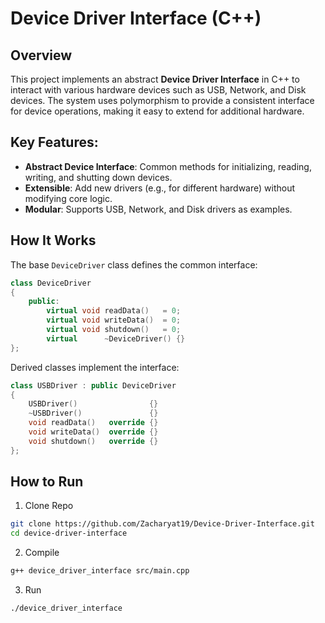 # Device Driver Interface (C++)

## Overview

This project implements an abstract **Device Driver Interface** in C++ to interact with various hardware devices such as USB, Network, and Disk devices. The system uses polymorphism to provide a consistent interface for device operations, making it easy to extend for additional hardware.

## Key Features:
- **Abstract Device Interface**: Common methods for initializing, reading, writing, and shutting down devices.
- **Extensible**: Add new drivers (e.g., for different hardware) without modifying core logic.
- **Modular**: Supports USB, Network, and Disk drivers as examples.


## How It Works

The base `DeviceDriver` class defines the common interface:
```cpp
class DeviceDriver
{
    public:
        virtual void readData()   = 0;
        virtual void writeData()  = 0;
        virtual void shutdown()   = 0;
        virtual      ~DeviceDriver() {}
};
```

Derived classes implement the interface:
```cpp
class USBDriver : public DeviceDriver 
{
    USBDriver()                {}
    ~USBDriver()               {}
    void readData()   override {}
    void writeData()  override {}
    void shutdown()   override {}
};
```

## How to Run
1. Clone Repo
```bash
git clone https://github.com/Zacharyat19/Device-Driver-Interface.git
cd device-driver-interface
```
2. Compile
```bash
g++ device_driver_interface src/main.cpp
```
3. Run
```bash
./device_driver_interface
```
